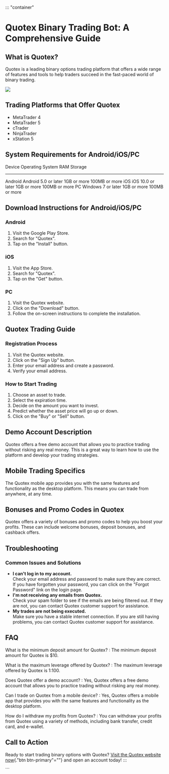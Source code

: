 ::: \"container\"
# Quotex Binary Trading Bot: A Comprehensive Guide

## What is Quotex?

Quotex is a leading binary options trading platform that offers a wide
range of features and tools to help traders succeed in the fast-paced
world of binary trading.

[![](https://static.quotex.io/files/4_en/300_250.jpg)](https://traff.sbs/brokerqxlid)

## Trading Platforms that Offer Quotex

-   MetaTrader 4
-   MetaTrader 5
-   cTrader
-   NinjaTrader
-   xStation 5

## System Requirements for Android/iOS/PC

  Device    Operating System       RAM           Storage
  --------- ---------------------- ------------- ---------------
  Android   Android 5.0 or later   1GB or more   100MB or more
  iOS       iOS 10.0 or later      1GB or more   100MB or more
  PC        Windows 7 or later     1GB or more   100MB or more

## Download Instructions for Android/iOS/PC

### Android

1.  Visit the Google Play Store.
2.  Search for "Quotex".
3.  Tap on the "Install" button.

### iOS

1.  Visit the App Store.
2.  Search for "Quotex".
3.  Tap on the "Get" button.

### PC

1.  Visit the Quotex website.
2.  Click on the "Download" button.
3.  Follow the on-screen instructions to complete the installation.

## Quotex Trading Guide

### Registration Process

1.  Visit the Quotex website.
2.  Click on the "Sign Up" button.
3.  Enter your email address and create a password.
4.  Verify your email address.

### How to Start Trading

1.  Choose an asset to trade.
2.  Select the expiration time.
3.  Decide on the amount you want to invest.
4.  Predict whether the asset price will go up or down.
5.  Click on the "Buy" or "Sell" button.

## Demo Account Description

Quotex offers a free demo account that allows you to practice trading
without risking any real money. This is a great way to learn how to use
the platform and develop your trading strategies.

## Mobile Trading Specifics

The Quotex mobile app provides you with the same features and
functionality as the desktop platform. This means you can trade from
anywhere, at any time.

## Bonuses and Promo Codes in Quotex

Quotex offers a variety of bonuses and promo codes to help you boost
your profits. These can include welcome bonuses, deposit bonuses, and
cashback offers.

## Troubleshooting

### Common Issues and Solutions

-   **I can\'t log in to my account.**\
    Check your email address and password to make sure they are correct.
    If you have forgotten your password, you can click on the "Forgot
    Password" link on the login page.
-   **I\'m not receiving any emails from Quotex.**\
    Check your spam folder to see if the emails are being filtered out.
    If they are not, you can contact Quotex customer support for
    assistance.
-   **My trades are not being executed.**\
    Make sure you have a stable internet connection. If you are still
    having problems, you can contact Quotex customer support for
    assistance.

## FAQ

What is the minimum deposit amount for Quotex?
:   The minimum deposit amount for Quotex is \$10.

What is the maximum leverage offered by Quotex?
:   The maximum leverage offered by Quotex is 1:100.

Does Quotex offer a demo account?
:   Yes, Quotex offers a free demo account that allows you to practice
    trading without risking any real money.

Can I trade on Quotex from a mobile device?
:   Yes, Quotex offers a mobile app that provides you with the same
    features and functionality as the desktop platform.

How do I withdraw my profits from Quotex?
:   You can withdraw your profits from Quotex using a variety of
    methods, including bank transfer, credit card, and e-wallet.

## Call to Action

Ready to start trading binary options with Quotex? [Visit the Quotex
website now](\%22https://traff.sbs/brokerqxlid\%22){."btn
btn-primary"=""} and open an account today!
:::

\`\`\`

